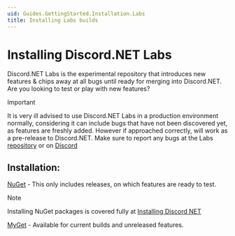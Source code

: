 ```yaml
---
uid: Guides.GettingStarted.Installation.Labs
title: Installing Labs builds
---
```


# Installing Discord.NET Labs

Discord.NET Labs is the experimental repository that introduces new features & chips away at all bugs until ready for merging into Discord.NET.
Are you looking to test or play with new features?

> [!IMPORTANT]
> It is very ill advised to use Discord.NET Labs in a production environment normally,
> considering it can include bugs that have not been discovered yet, as features are freshly added.
> However if approached correctly, will work as a pre-release to Discord.NET.
> Make sure to report any bugs at the Labs [repository] or on [Discord]

[Discord]: https://discord.gg/dnet
[repository]: https://github.com/Discord-Net-Labs/Discord.Net-Labs

## Installation:

[NuGet] - This only includes releases, on which features are ready to test.

> [!NOTE]
> Installing NuGet packages is covered fully at [Installing Discord NET](xref:Guides.GettingStarted.Installation)

[MyGet] - Available for current builds and unreleased features.

[NuGet]: https://www.nuget.org/packages/Discord.Net.Labs/
[MyGet]: https://www.myget.org/feed/Packages/discord-net-labs
